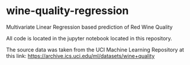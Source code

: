 # wine-quality-regression
Multivariate Linear Regression based prediction of Red Wine Quality

All code is located in the jupyter notebook located in this repository.

The source data was taken from the UCI Machine Learning Repository at this link:
https://archive.ics.uci.edu/ml/datasets/wine+quality
